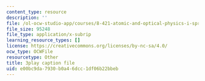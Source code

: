 ```yaml
---
content_type: resource
description: ''
file: /ol-ocw-studio-app/courses/8-421-atomic-and-optical-physics-i-spring-2014/e00bc9da7930b0a46dcc1df06b22bbeb_godnGvjmGZc.srt
file_size: 95248
file_type: application/x-subrip
learning_resource_types: []
license: https://creativecommons.org/licenses/by-nc-sa/4.0/
ocw_type: OCWFile
resourcetype: Other
title: 3play caption file
uid: e00bc9da-7930-b0a4-6dcc-1df06b22bbeb
---
```

